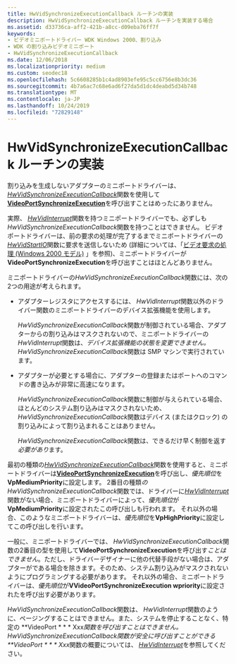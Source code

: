 ```yaml
---
title: HwVidSynchronizeExecutionCallback ルーチンの実装
description: HwVidSynchronizeExecutionCallback ルーチンを実装する場合
ms.assetid: d33736ca-aff2-421b-a8cc-d09eba76ff7f
keywords:
- ビデオミニポートドライバー WDK Windows 2000、割り込み
- WDK の割り込みビデオミニポート
- HwVidSynchronizeExecutionCallback
ms.date: 12/06/2018
ms.localizationpriority: medium
ms.custom: seodec18
ms.openlocfilehash: 5c6608285b1c4ad8903efe95c5cc6756e8b3dc36
ms.sourcegitcommit: 4b7a6ac7c68e6ad6f27da5d1dc4deabd5d34b748
ms.translationtype: MT
ms.contentlocale: ja-JP
ms.lasthandoff: 10/24/2019
ms.locfileid: "72829148"
---
```

# <a name="implementing-a-hwvidsynchronizeexecutioncallback-routine"></a>HwVidSynchronizeExecutionCallback ルーチンの実装

割り込みを生成しないアダプターのミニポートドライバーは、 [*HwVidSynchronizeExecutionCallback*](https://docs.microsoft.com/windows-hardware/drivers/ddi/video/nc-video-pminiport_synchronize_routine)関数を使用して[**VideoPortSynchronizeExecution**](https://docs.microsoft.com/windows-hardware/drivers/ddi/video/nf-video-videoportsynchronizeexecution)を呼び出すことはめったにありません。

実際、 [*HwVidInterrupt*](https://docs.microsoft.com/windows-hardware/drivers/ddi/video/nc-video-pvideo_hw_interrupt)関数を持つミニポートドライバーでも、必ずしも*HwVidSynchronizeExecutionCallback*関数を持つことはできません。 ビデオポートドライバーは、前の要求の処理が完了するまでミニポートドライバーの[*HwVidStartIO*](https://docs.microsoft.com/windows-hardware/drivers/ddi/video/nc-video-pvideo_hw_start_io)関数に要求を送信しないため (詳細については、「[ビデオ要求の処理 (Windows 2000 モデル)](processing-video-requests--windows-2000-model-.md) 」を参照)、ミニポートドライバーが**VideoPortSynchronizeExecution**を呼び出すことはほとんどありません。

ミニポートドライバーの*HwVidSynchronizeExecutionCallback*関数には、次の2つの用途が考えられます。

-   アダプターレジスタにアクセスするには、 *HwVidInterrupt*関数以外のドライバー関数のミニポートドライバーのデバイス拡張機能を使用します。

    *HwVidSynchronizeExecutionCallback*関数が制御されている場合、アダプターからの割り込みはマスクされないので、ミニポートドライバーの*HwVidInterrupt*関数は、*デバイス拡張機能の状態を変更できません。HwVidSynchronizeExecutionCallback*関数は SMP マシンで実行されています。

-   アダプターが必要とする場合に、アダプターの登録またはポートへのコマンドの書き込みが非常に高速になります。

    *HwVidSynchronizeExecutionCallback*関数に制御が与えられている場合、ほとんどのシステム割り込みはマスクされないため、 *HwVidSynchronizeExecutionCallback*関数はデバイス (またはクロック) の割り込みによって割り込まれることはありません。

    *HwVidSynchronizeExecutionCallback*関数は、できるだけ早く制御を返す*必要があり*ます。

最初の種類の[*HwVidSynchronizeExecutionCallback*](https://docs.microsoft.com/windows-hardware/drivers/ddi/video/nc-video-pminiport_synchronize_routine)関数を使用すると、ミニポートドライバーは[**VideoPortSynchronizeExecution**](https://docs.microsoft.com/windows-hardware/drivers/ddi/video/nf-video-videoportsynchronizeexecution)を呼び出し、*優先順位*を**VpMediumPriority**に設定します。 2番目の種類*の HwVidSynchronizeExecutionCallback*関数では、ドライバーに[*HwVidInterrupt*](https://docs.microsoft.com/windows-hardware/drivers/ddi/video/nc-video-pvideo_hw_interrupt)関数がない場合、ミニポートドライバーによって、*優先順位*が**VpMediumPriority**に設定されたこの呼び出しも行われます。 それ以外の場合、このようなミニポートドライバーは、*優先順位*を**VpHighPriority**に設定してこの呼び出しを行います。

一般に、ミニポートドライバーでは、 *HwVidSynchronizeExecutionCallback*関数の2番目の型を使用して**VideoPortSynchronizeExecution**を呼び出す*ことはできません*。ただし、ドライバーデザイナーに他の代替手段がない場合は、アダプターがである場合を除きます。そのため、システム割り込みがマスクされないようにプログラミングする必要があります。 それ以外の場合、ミニポートドライバーは、*優先順位*が**VVideoPortSynchronizeExecution wpriority**に設定されたを呼び出す必要があります。

*HwVidSynchronizeExecutionCallback*関数は、 *HwVidInterrupt*関数のように、ページングすることはできません。また、システムを停止することなく、特定の **VideoPort * * * Xxx*関数を呼び出すことはできません。 *HwVidSynchronizeExecutionCallback*関数が安全に呼び出すことができる **VideoPort * * * Xxx*関数の概要については、 [*HwVidInterrupt*](https://docs.microsoft.com/windows-hardware/drivers/ddi/video/nc-video-pvideo_hw_interrupt)を参照してください。

 

 






